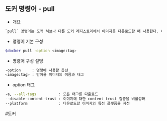 ## 도커 명령어 - pull

- 개요
```txt
`pull` 명령어는 도커 허브나 다른 도커 레지스트리에서 이미지를 다운로드할 때 사용한다. 이미지를 로컬 시스템으로 받아오기 위해 쓰며, 다운로드한 이미지를 기반으로 컨테이너를 생성하거나 사용한다.
```

- 명령어 기본 구성
```bash
$docker pull -option <image:tag>
```

- 명령어 구성 설명
```bash
-option     : 명령에 사용할 옵션
<image:tag> : 받아올 이미지의 이름과 태그
```

- option 태그
```bash
-a, --all-tags          : 모든 태그를 다운로드
--disable-content-trust : 이미지에 대한 content trust 검증을 비활성화
--platform              : 다운로드할 이미지의 특정 플랫폼을 지정
```

#도커